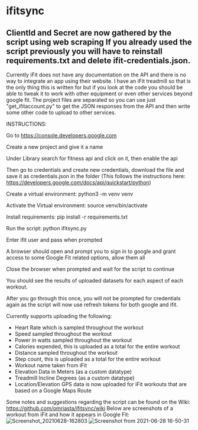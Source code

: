 # ifitsync
## ClientId and Secret are now gathered by the script using web scraping If you already used the script previously you will have to reinstall requirements.txt and delete ifit-credentials.json.

Currently iFit does not have any documentation on the API and there is no way to integrate an app using their website. I have an iFit treadmill so that is the only thing this is written for but if you look at the code you should be able to tweak it to work with other equipment or even other services beyond google fit.
The project files are separated so you can use just "get_ifitaccount.py" to get the JSON responses from the API and then write some other code to upload to other services.

INSTRUCTIONS:

Go to https://console.developers.google.com

Create a new project and give it a name

Under Library search for fitness api and click on it, then enable the api

Then go to credentials and create new credentials, download the file and save it as credentials.json in the folder
(This follows the instructions here: https://developers.google.com/docs/api/quickstart/python)

Create a virtual environment: python3 -m venv venv

Activate the Virtual environment: source venv/bin/activate

Install requirements: pip install -r requirements.txt

Run the script: python ifitsync.py

Enter ifit user and pass when prompted

A browser should open and prompt you to sign in to google and grant access to some Google Fit related options, allow them all

Close the browser when prompted and wait for the script to continue

You should see the results of uploaded datasets for each aspect of each workout.

After you go through this once, you will not be prompted for credentials again as the script will now use refresh tokens for both google and ifit.

Currently supports uploading the following:
- Heart Rate which is sampled throughout the workout
- Speed sampled throughout the workout
- Power in watts sampled throughout the workout
- Calories expended, this is uploaded as a total for the entire workout
- Distance sampled throughout the workout
- Step count, this is uploaded as a total for the entire workout
- Workout name taken from iFit
- Elevation Data in Meters (as a custom datatype)
- Treadmill Incline Degrees (as a custom datatype)
- Location/Elevation GPS data is now uploaded for iFit workouts that are based on a Google Maps Route

Some notes and suggestions regarding the script can be found on the Wiki:
https://github.com/omriasta/ifitsync/wiki
Below are screenshots of a workout from iFit and how it appears in Google Fit:
![Screenshot_20210628-162803](https://user-images.githubusercontent.com/11823048/123702717-79990280-d831-11eb-9e99-053850f50ae6.png)
![Screenshot from 2021-06-28 16-50-31](https://user-images.githubusercontent.com/11823048/123702727-7bfb5c80-d831-11eb-8f5d-091b942faa85.png)
